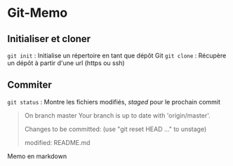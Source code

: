 # Git-Memo

## Initialiser et cloner

```git init``` : Initialise un répertoire en tant que dépôt Git
```git clone``` : Récupère un dépôt à partir d'une url (https ou ssh)

## Commiter

```git status``` : Montre les fichiers modifiés, *staged* pour le prochain commit
>On branch master
>Your branch is up to date with 'origin/master'.
>
>Changes to be committed:
>  (use "git reset HEAD <file>..." to unstage)
>
>	modified:   README.md

Memo en markdown
